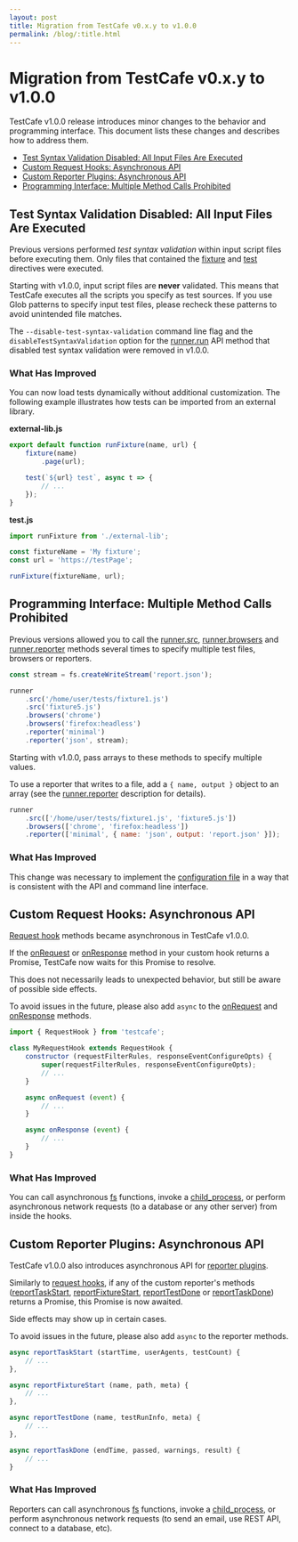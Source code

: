 ```yaml
---
layout: post
title: Migration from TestCafe v0.x.y to v1.0.0
permalink: /blog/:title.html
---
```

# Migration from TestCafe v0.x.y to v1.0.0

TestCafe v1.0.0 release introduces minor changes to the behavior and programming interface. This document lists these changes and describes how to address them.

<!--more-->

* [Test Syntax Validation Disabled: All Input Files Are Executed](#test-syntax-validation-disabled-all-input-files-are-executed)
* [Custom Request Hooks: Asynchronous API](#custom-request-hooks-asynchronous-api)
* [Custom Reporter Plugins: Asynchronous API](#custom-reporter-plugins-asynchronous-api)
* [Programming Interface: Multiple Method Calls Prohibited](#programming-interface-multiple-method-calls-prohibited)

## Test Syntax Validation Disabled: All Input Files Are Executed

Previous versions performed *test syntax validation* within input script files before executing them. Only files that contained the [fixture](../documentation/test-api/test-code-structure.md#fixtures) and [test](../documentation/test-api/test-code-structure.md#tests) directives were executed.

Starting with v1.0.0, input script files are **never** validated. This means that TestCafe executes all the scripts you specify as test sources. If you use Glob patterns to specify input test files, please recheck these patterns to avoid unintended file matches.

The `--disable-test-syntax-validation` command line flag and the `disableTestSyntaxValidation` option for the [runner.run](../documentation/using-testcafe/programming-interface/runner.md#run) API method that disabled test syntax validation were removed in v1.0.0.

### What Has Improved

You can now load tests dynamically without additional customization. The following example illustrates how tests can be imported from an external library.

**external-lib.js**

```js
export default function runFixture(name, url) {
    fixture(name)
        .page(url);

    test(`${url} test`, async t => {
        // ...
    });
}
```

**test.js**

```js
import runFixture from './external-lib';

const fixtureName = 'My fixture';
const url = 'https://testPage';

runFixture(fixtureName, url);
```

## Programming Interface: Multiple Method Calls Prohibited

Previous versions allowed you to call the [runner.src](../documentation/using-testcafe/programming-interface/runner.md#src), [runner.browsers](../documentation/using-testcafe/programming-interface/runner.md#browsers) and [runner.reporter](../documentation/using-testcafe/programming-interface/runner.md#reporter) methods several times to specify multiple test files, browsers or reporters.

```js
const stream = fs.createWriteStream('report.json');

runner
    .src('/home/user/tests/fixture1.js')
    .src('fixture5.js')
    .browsers('chrome')
    .browsers('firefox:headless')
    .reporter('minimal')
    .reporter('json', stream);
```

Starting with v1.0.0, pass arrays to these methods to specify multiple values.

To use a reporter that writes to a file, add a `{ name, output }` object to an array (see the [runner.reporter](../documentation/using-testcafe/programming-interface/runner.md#reporter) description for details).

```js
runner
    .src(['/home/user/tests/fixture1.js', 'fixture5.js'])
    .browsers(['chrome', 'firefox:headless'])
    .reporter(['minimal', { name: 'json', output: 'report.json' }]);
```

### What Has Improved

This change was necessary to implement the [configuration file](../documentation/using-testcafe/configuration-file.md) in a way that is consistent with the API and command line interface.

## Custom Request Hooks: Asynchronous API

[Request hook](../documentation/test-api/intercepting-http-requests/README.md) methods became asynchronous in TestCafe v1.0.0.

If the [onRequest](../documentation/test-api/intercepting-http-requests/creating-a-custom-http-request-hook.md#the-onrequest-method) or [onResponse](../documentation/test-api/intercepting-http-requests/creating-a-custom-http-request-hook.md#the-onresponse-method) method in your custom hook returns a Promise, TestCafe now waits for this Promise to resolve.

This does not necessarily leads to unexpected behavior, but still be aware of possible side effects.

To avoid issues in the future, please also add `async` to the [onRequest](../documentation/test-api/intercepting-http-requests/creating-a-custom-http-request-hook.md#the-onrequest-method) and [onResponse](../documentation/test-api/intercepting-http-requests/creating-a-custom-http-request-hook.md#the-onresponse-method) methods.

```js
import { RequestHook } from 'testcafe';

class MyRequestHook extends RequestHook {
    constructor (requestFilterRules, responseEventConfigureOpts) {
        super(requestFilterRules, responseEventConfigureOpts);
        // ...
    }

    async onRequest (event) {
        // ...
    }

    async onResponse (event) {
        // ...
    }
}
```

### What Has Improved

You can call asynchronous [fs](https://nodejs.org/api/fs.html) functions, invoke a [child_process](https://nodejs.org/api/child_process.html), or perform asynchronous network requests (to a database or any other server) from inside the hooks.

## Custom Reporter Plugins: Asynchronous API

TestCafe v1.0.0 also introduces asynchronous API for [reporter plugins](../documentation/extending-testcafe/reporter-plugin/README.md).

Similarly to [request hooks](#custom-request-hooks-asynchronous-api), if any of the custom reporter's methods ([reportTaskStart](../documentation/extending-testcafe/reporter-plugin/reporter-methods.md#reporttaskstart), [reportFixtureStart](../documentation/extending-testcafe/reporter-plugin/reporter-methods.md#reportfixturestart), [reportTestDone](../documentation/extending-testcafe/reporter-plugin/reporter-methods.md#reporttestdone) or [reportTaskDone](../documentation/extending-testcafe/reporter-plugin/reporter-methods.md#reporttaskdone)) returns a Promise, this Promise is now awaited.

Side effects may show up in certain cases.

To avoid issues in the future, please also add `async` to the reporter methods.

```js
async reportTaskStart (startTime, userAgents, testCount) {
    // ...
},

async reportFixtureStart (name, path, meta) {
    // ...
},

async reportTestDone (name, testRunInfo, meta) {
    // ...
},

async reportTaskDone (endTime, passed, warnings, result) {
    // ...
}
```

### What Has Improved

Reporters can call asynchronous [fs](https://nodejs.org/api/fs.html) functions, invoke a [child_process](https://nodejs.org/api/child_process.html), or perform asynchronous network requests (to send an email, use REST API, connect to a database, etc).